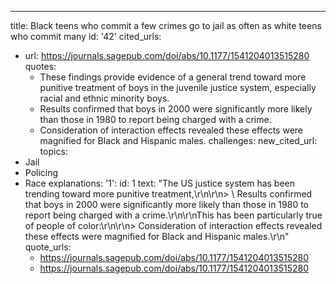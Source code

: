---
title: Black teens who commit a few crimes go to jail as often as white teens who
  commit many
id: '42'
cited_urls:
- url: https://journals.sagepub.com/doi/abs/10.1177/1541204013515280
  quotes:
  - These findings provide evidence of a general trend toward more punitive treatment
    of boys in the juvenile justice system, especially racial and ethnic minority
    boys.
  - Results confirmed that boys in 2000 were significantly more likely than those
    in 1980 to report being charged with a crime.
  - Consideration of interaction effects revealed these effects were magnified for
    Black and Hispanic males.
  challenges: 
new_cited_url: 
topics:
- Jail
- Policing
- Race
explanations:
  '1':
    id: 1
    text: "The US justice system has been trending toward more punitive treatment,\r\n\r\n>
      \ Results confirmed that boys in 2000 were significantly more likely than those
      in 1980 to report being charged with a crime.\r\n\r\nThis has been particularly
      true of people of color:\r\n\r\n> Consideration of interaction effects revealed
      these effects were magnified for Black and Hispanic males.\r\n"
    quote_urls:
    - https://journals.sagepub.com/doi/abs/10.1177/1541204013515280
    - https://journals.sagepub.com/doi/abs/10.1177/1541204013515280
